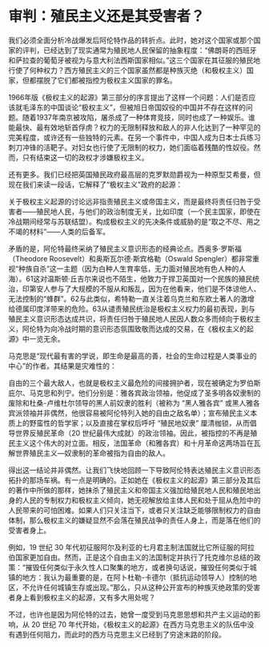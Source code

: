 # 审判：殖民主义还是其受害者？

我们必须全面分析冷战爆发后阿伦特作品的转折点。此时，她对这个国家或那个国家的评判，已经达到了现实通常为殖民地人民保留的抽象程度：“佛朗哥的西班牙和萨拉查的葡萄牙被视为与意大利法西斯国家相似。”这三个国家在其征服的殖民地行使了何种权力？西方殖民主义的三个国家虽然都是种族灭绝（和极权主义）国家，但都摆脱了它们都被指控为极权主义国家的罪名。

1966年版《极权主义的起源》第三部分的序言提出了这样一个问题：人们是否应该就毛泽东的中国谈论“极权主义”，但被旭日帝国奴役的中国并不存在这样的问题。随着1937年南京被攻陷，屠杀成了一种体育竞技，同时也成了一种娱乐。谁能最快、最有效地斩首俘虏？权力的无限制释放和敌人的非人化达到了一种罕见的完美程度，或许还有一些独特的元素。在另一个事件中，中国人成为日本士兵练习刺刀冲锋的活靶子。对妇女也行使了无限制的权力，她们面临着残酷的性奴役。然而，只有结束这一切的政权才涉嫌极权主义。

还有更多。我们已经把英国殖民政府最高层的克罗默勋爵视为一种原型艾希曼，但现在我们来读一段话，它解释了“极权主义”政府的起源：

关于极权主义起源的讨论远非指责殖民主义或帝国主义，而是最终将责任归咎于受害者——殖民地人民，与他们的政治制度无关，比如印度（一个民主国家，即使在冷战期间经常与苏联结盟）。构成极权主义的先决条件或威胁的是“取之不尽、用之不竭的材料”——人类的后备军。

矛盾的是，阿伦特最终采纳了殖民主义意识形态的经典论点。西奥多·罗斯福（Theodore Roosevelt）和奥斯瓦尔德·斯宾格勒（Oswald Spengler）都非常重视“种族自杀”这一主题（因为白种人生育率低，无力面对殖民地有色人种的人海）。61这对温斯顿·丘吉尔来说也不陌生，他致力于捍卫英国对一个民族的殖民统治，印第安人参与了大规模的不服从和叛乱，因为在他看来，他们是不体谅他人、无法控制的“蜂群”。62与此类似，希特勒一直关注着乌克兰和东欧土著人的激增给德属印度洋带来的危险。63从谴责殖民统治是极权主义权力的最初表现，到与殖民主义意识形态达成共识，将责任归咎于殖民地人民因人数众多而倾向于极权主义，阿伦特为向冷战时期的意识形态氛围致敬而达成的交易，在《极权主义的起源》中一览无余。

马克思是“现代最有害的学说，即生命是最高的善，社会的生命过程是人类事业的中心”的作者。其结果是灾难性的：

自由的三个最大敌人，也就是极权主义最危险的间接拥护者，现在被确定为罗伯斯庇尔、马克思和列宁。他们分别是：雅各宾政治领袖，他促成了圣多明各奴隶制的废除和杜桑-卢维杜尔领导的黑人前奴隶的胜利（被称为 “黑人雅各宾” 或黑人雅各宾派领袖并非偶然，他很容易被阿伦特列入她的自由之敌名单）；宣布殖民主义本质上的野蛮性的哲学家；以及直接在掌权后呼吁 “殖民地奴隶” 厘清枷锁，从而倡导世界反殖民革命（20 世纪最伟大成就）的政治领袖。因此，被指控的不再是殖民主义这个伟大的对立面。相反，法国革命（和雅各宾）和十月革命这两场旨在瓦解世界殖民主义—奴隶制的革命被指为自由的敌人。

得出这一结论并非偶然。让我们飞快地回顾一下导致阿伦特表达殖民主义意识形态拓扑的那场车祸。有一点是明确的。正如她在《极权主义的起源》第三部分及其后的著作中所做的那样，她抹杀了殖民主义和帝国主义强加给殖民地人民和殖民地出身的人民的专制权力和极权主义倾向，她无视解放给主体人民和处于屈从危险中的人民带来的可怕困难。如果人们只关注当下，或者只关注缺乏能够限制权力的自由体制，那么极权主义的嫌疑显然不会落在殖民战争的责任人身上，而是落在他们的受害者身上。

例如，19 世纪 30 年代初征服阿尔及利亚的七月君主制法国就比它所征服的阿拉伯国家更加自由。然而，正是这个自由主义的法国制定并执行了托克维尔总结的政策：“摧毁任何类似于永久性人口聚集的地方，或者换句话说，摧毁任何类似于城镇的地方：我认为最重要的是，在阿卜杜勒-卡德尔（抵抗运动领导人）控制的地区，不允许任何城镇生存或出现。”那么，只从这种公开宣布的种族灭绝政策的受害者身上看到极权主义的起源，又有多大用处呢？

不过，也许也是因为阿伦特的过去，她曾一度受到马克思思想和共产主义运动的影响，从 20 世纪 70 年代开始，《极权主义的起源》在西方马克思主义的队伍中没有遇到任何阻力，而此时的西方马克思主义已经到了穷途末路的阶段。

